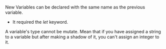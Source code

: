 New Variables can be declared with the same name as the previous variable.
- It required the *let* keyword.

A variable's type cannot be mutate. 
Mean that if you have assigned a string to a variable but after making a shadow of it, you can't assign an integer to it.

